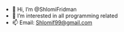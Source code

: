 - 👋 Hi, I’m @ShlomiFridman
- 👀 I’m interested in all programming related
- 📫 Email: Shlomif99@gmail.com

